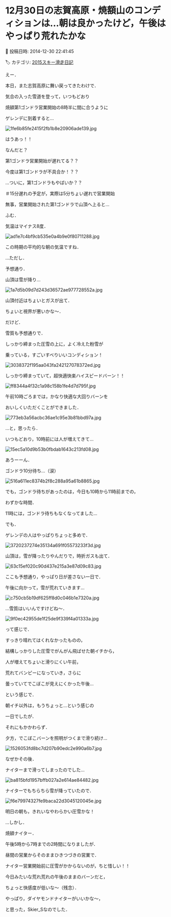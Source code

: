 # 12月30日の志賀高原・焼額山のコンディションは…朝は良かったけど，午後はやっぱり荒れたかな

📅 投稿日時: 2014-12-30 22:41:45

🏷️ カテゴリ: [2015スキー滑走日記](c09ea645cfc085f86dfcd80f49599dd89.md)

えー．


本日，また志賀高原に舞い戻ってきたわけで．





気合の入った雪道を登って，いつもどおり


焼額第1ゴンドラ営業開始の8時半に間に合うように


ゲレンデに到着すると…




![1fe6b85fe2415f2fb1b8e20906ade139.jpg](images/1fe6b85fe2415f2fb1b8e20906ade139.jpg)




はうあっ！！


なんだと？


第1ゴンドラ営業開始が遅れてる？？


今度は第1ゴンドラが不具合か！？？


…ついに，第1ゴンドラもやばいか？？


＃15分遅れの予定が，実際は5分ちょい遅れで営業開始





無事，営業開始された第1ゴンドラで山頂へ上ると…


ふむ．


気温はマイナス8度．




![ad1e7c4bf9cb535e0a4b9e0f80711288.jpg](images/ad1e7c4bf9cb535e0a4b9e0f80711288.jpg)




この時期の平均的な朝の気温ですね．





…ただし．


予想通り．


山頂は雪が降り…




![1a7d5b09d7d243d36572ae977728552a.jpg](images/1a7d5b09d7d243d36572ae977728552a.jpg)




山頂付近はちょいとガスが出て．


ちょいと視界が悪いかな～．





だけど．


雪質も予想通りで．


しっかり締まった圧雪の上に，よく冷えた粉雪が


乗っている，すごいすべりいいコンディション！




![3038372f195aa043fa242127078372ed.jpg](images/3038372f195aa043fa242127078372ed.jpg)




しっかり締まっていて，超快適快楽ハイスピードバーン！！




![ff8344a4f32c1a98c158b1fe4d7d795f.jpg](images/ff8344a4f32c1a98c158b1fe4d7d795f.jpg)




午前10時ごろまでは，かなり快適な大回りバーンを


おいしくいただくことができました．




![773eb3a56acbc36ae1c95e3b81bbd97a.jpg](images/773eb3a56acbc36ae1c95e3b81bbd97a.jpg)







…と，思ったら．


いつもどおり，10時前には人が増えてきて…




![15ec5a10d9b53b0fbdab1643c213fd08.jpg](images/15ec5a10d9b53b0fbdab1643c213fd08.jpg)




あうーーん．


ゴンドラ10分待ち…（涙）




![516a611ec8374b2f8c288a95a61b8865.jpg](images/516a611ec8374b2f8c288a95a61b8865.jpg)




でも，ゴンドラ待ちがあったのは，今日も10時から11時前までの，


わずかな時間．


11時には，ゴンドラ待ちもなくなってました…





でも．


ゲレンデの人はやっぱりちょっと多めで．




![3720237274e35134a691f05573233f3d.jpg](images/3720237274e35134a691f05573233f3d.jpg)




山頂は，雪が降ったりやんだりで，時折ガスも出て．




![63c15ef020c90d437e215a3e87d09c83.jpg](images/63c15ef020c90d437e215a3e87d09c83.jpg)




ここも予想通り，やっぱり日が差さない一日で．


午後に向かって，雪が荒れていきます…




![c750cb5b19df625ff8d0c046b1e7320a.jpg](images/c750cb5b19df625ff8d0c046b1e7320a.jpg)




…雪質はいいんですけどね～．




![9f0ec42955de1f25de9f339f4a01333a.jpg](images/9f0ec42955de1f25de9f339f4a01333a.jpg)







って感じで．


すっきり晴れてはくれなかったものの，


結構しっかりした圧雪でがんがん飛ばせた朝イチから，


人が増えてちょいと滑りにくい午前，


荒れてバンピーになっていき，さらに


曇っていてでこぼこが見えにくかった午後…


という感じで．


朝イチ以外は，もうちょっと…という感じの


一日でしたが．


それにもかかわらず．


夕方，でこぼこバーンを照明がつくまで滑り続け…




![1526053fd8bc7d207b90edc2e990a6b7.jpg](images/1526053fd8bc7d207b90edc2e990a6b7.jpg)







なぜかその後．


ナイターまで滑ってしまったのでした…




![ba815bfd1957bffb027a2e614ae84482.jpg](images/ba815bfd1957bffb027a2e614ae84482.jpg)




ナイターでもちらちら雪が降っていたので．




![f6e79974327fe9baca22d3045120045e.jpg](images/f6e79974327fe9baca22d3045120045e.jpg)




明日の朝も，きれいなやわらかい圧雪かな！





…しかし．


焼額ナイター．


午後5時から7時までの2時間になりましたが．


昼間の営業からそのままひきつづきの営業で．


ナイター営業開始前に圧雪がかからないのが，ちと惜しい！！


今日みたいな荒れ荒れの午後のままのバーンだと，


ちょっと快感度が低いな～（残念）．


やっぱり，ダイヤモンドナイターがいいかな～，


と思った，Skier_Sなのでした．
